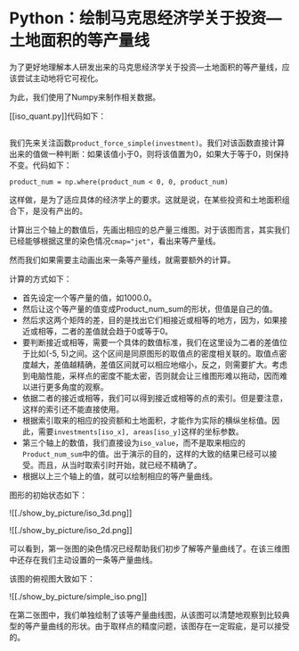 # Python：绘制马克思经济学关于投资—土地面积的等产量线

为了更好地理解本人研发出来的马克思经济学关于投资—土地面积的等产量线，应该尝试主动地将它可视化。

为此，我们使用了Numpy来制作相关数据。

[[iso_quant.py]]代码如下：

```

```

我们先来关注函数`product_force_simple(investment)`。我们对该函数直接计算出来的值做一种判断：如果该值小于0，则将该值置为0，如果大于等于0，则保持不变。代码如下：

```
product_num = np.where(product_num < 0, 0, product_num)
```

这样做，是为了适应具体的经济学上的要求。这就是说，在某些投资和土地面积组合下，是没有产出的。

计算出三个轴上的数值后，先画出相应的总产量三维图。对于该图而言，其实我们已经能够根据这里的染色情况`cmap="jet"`，看出来等产量线。

然而我们如果需要主动画出来一条等产量线，就需要额外的计算。

计算的方式如下：

- 首先设定一个等产量的值，如1000.0。
- 然后让这个等产量的值变成Product_num_sum的形状，但值是自己的值。
- 然后求这两个矩阵的差，目的是找出它们相接近或相等的地方，因为，如果接近或相等，二者的差值就会趋于0或等于0。
- 要判断接近或相等，需要一个具体的数值标准，我们在这里设为二者的差值位于比如(-5, 5)之间。这个区间是同原图形的取值点的密度相关联的。取值点密度越大，差值越精确，差值区间就可以相应地缩小，反之，则需要扩大。考虑到电脑性能，采样点的密度不能太密，否则就会让三维图形难以拖动，因而难以进行更多角度的观察。
- 依据二者的接近或相等，我们可以得到接近或相等的点的索引。但是要注意，这样的索引还不能直接使用。
- 根据索引取来的相应的投资额和土地面积，才能作为实际的横纵坐标值。因此，需要`investments[iso_x], areas[iso_y]`这样的坐标参数。
- 第三个轴上的数值，我们直接设为`iso_value`，而不是取来相应的`Product_num_sum`中的值。出于演示的目的，这样的大致的结果已经可以接受。而且，从当时取索引时开始，就已经不精确了。
- 根据以上三个轴上的值，就可以绘制相应的等产量曲线。

图形的初始状态如下：

![[./show_by_picture/iso_3d.png]]

![[./show_by_picture/iso_2d.png]]

可以看到，第一张图的染色情况已经帮助我们初步了解等产量曲线了。在该三维图中还存在我们主动设置的一条等产量曲线。

该图的俯视图大致如下：

![[./show_by_picture/simple_iso.png]]

在第二张图中，我们单独绘制了该等产量曲线图，从该图可以清楚地观察到比较典型的等产量曲线的形状。由于取样点的精度问题，该图存在一定瑕疵，是可以接受的。
